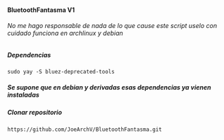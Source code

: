 #### BluetoothFantasma V1
###### No me hago responsable de nada de lo que cause este script uselo con cuidado funciona en archlinux y debian

##### Dependencias

```shell
sudo yay -S bluez-deprecated-tools 
```
#####  Se supone que en debian y derivadas esas dependencias ya vienen instaladas

##### Clonar repositorio

```shell
https://github.com/JoeArchV/BluetoothFantasma.git
```
